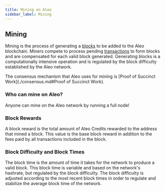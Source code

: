```yaml
---
title: Mining on Aleo
sidebar_label: Mining
---
```


## Mining

Mining is the process of generating a [blocks](./blocks.md) to be added to the Aleo blockchain. Miners compete to process pending [transactions](./transactions.md) to form blocks and are compensated for each valid block generated. 
Generating blocks is a computationally intensive operation and is regulated by the block difficulty established by the Aleo network. 

The consensus mechanism that Aleo uses for mining is [Proof of Succinct Work](./consensus.md#Proof of Succinct Work). 

### Who can mine on Aleo?

Anyone can mine on the Aleo network by running a full node! 

### Block Rewards

A block reward is the total amount of Aleo Credits rewarded to the address that mined a block. This value is the base block reward in addition to the fees paid by all transactions included in the block.

### Block Difficulty and Block Times

The block time is the amount of time it takes for the network to produce a valid block. This block time is variable and based on the network's hashrate, but regulated by the block difficulty. 
The block difficulty is adjusted according to the most recent block times in order to regulate and stabilize the average block time of the network.
